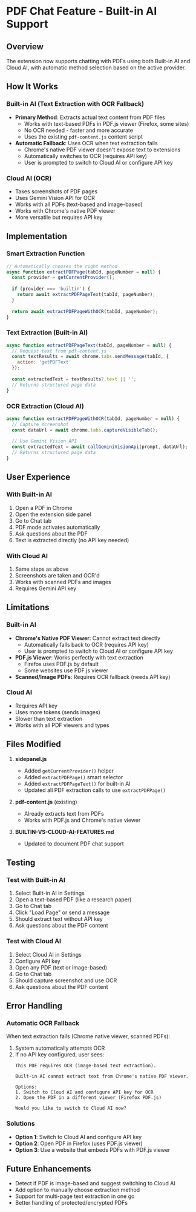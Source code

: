 # PDF Chat Feature - Built-in AI Support

## Overview
The extension now supports chatting with PDFs using both Built-in AI and Cloud AI, with automatic method selection based on the active provider.

## How It Works

### Built-in AI (Text Extraction with OCR Fallback)
- **Primary Method**: Extracts actual text content from PDF files
  - Works with text-based PDFs in PDF.js viewer (Firefox, some sites)
  - No OCR needed - faster and more accurate
  - Uses the existing `pdf-content.js` content script
- **Automatic Fallback**: Uses OCR when text extraction fails
  - Chrome's native PDF viewer doesn't expose text to extensions
  - Automatically switches to OCR (requires API key)
  - User is prompted to switch to Cloud AI or configure API key

### Cloud AI (OCR)
- Takes screenshots of PDF pages
- Uses Gemini Vision API for OCR
- Works with all PDFs (text-based and image-based)
- Works with Chrome's native PDF viewer
- More versatile but requires API key

## Implementation

### Smart Extraction Function
```javascript
// Automatically chooses the right method
async function extractPDFPage(tabId, pageNumber = null) {
  const provider = getCurrentProvider();
  
  if (provider === 'builtin') {
    return await extractPDFPageText(tabId, pageNumber);
  }
  
  return await extractPDFPageWithOCR(tabId, pageNumber);
}
```

### Text Extraction (Built-in AI)
```javascript
async function extractPDFPageText(tabId, pageNumber = null) {
  // Request text from pdf-content.js
  const textResults = await chrome.tabs.sendMessage(tabId, { 
    action: 'getPDFText' 
  });
  
  const extractedText = textResults?.text || '';
  // Returns structured page data
}
```

### OCR Extraction (Cloud AI)
```javascript
async function extractPDFPageWithOCR(tabId, pageNumber = null) {
  // Capture screenshot
  const dataUrl = await chrome.tabs.captureVisibleTab();
  
  // Use Gemini Vision API
  const extractedText = await callGeminiVisionApi(prompt, dataUrl);
  // Returns structured page data
}
```

## User Experience

### With Built-in AI
1. Open a PDF in Chrome
2. Open the extension side panel
3. Go to Chat tab
4. PDF mode activates automatically
5. Ask questions about the PDF
6. Text is extracted directly (no API key needed)

### With Cloud AI
1. Same steps as above
2. Screenshots are taken and OCR'd
3. Works with scanned PDFs and images
4. Requires Gemini API key

## Limitations

### Built-in AI
- **Chrome's Native PDF Viewer**: Cannot extract text directly
  - Automatically falls back to OCR (requires API key)
  - User is prompted to switch to Cloud AI or configure API key
- **PDF.js Viewer**: Works perfectly with text extraction
  - Firefox uses PDF.js by default
  - Some websites use PDF.js viewer
- **Scanned/Image PDFs**: Requires OCR fallback (needs API key)

### Cloud AI
- Requires API key
- Uses more tokens (sends images)
- Slower than text extraction
- Works with all PDF viewers and types

## Files Modified

1. **sidepanel.js**
   - Added `getCurrentProvider()` helper
   - Added `extractPDFPage()` smart selector
   - Added `extractPDFPageText()` for built-in AI
   - Updated all PDF extraction calls to use `extractPDFPage()`

2. **pdf-content.js** (existing)
   - Already extracts text from PDFs
   - Works with PDF.js and Chrome's native viewer

3. **BUILTIN-VS-CLOUD-AI-FEATURES.md**
   - Updated to document PDF chat support

## Testing

### Test with Built-in AI
1. Select Built-in AI in Settings
2. Open a text-based PDF (like a research paper)
3. Go to Chat tab
4. Click "Load Page" or send a message
5. Should extract text without API key
6. Ask questions about the PDF content

### Test with Cloud AI
1. Select Cloud AI in Settings
2. Configure API key
3. Open any PDF (text or image-based)
4. Go to Chat tab
5. Should capture screenshot and use OCR
6. Ask questions about the PDF content

## Error Handling

### Automatic OCR Fallback
When text extraction fails (Chrome native viewer, scanned PDFs):
1. System automatically attempts OCR
2. If no API key configured, user sees:
   ```
   This PDF requires OCR (image-based text extraction).
   
   Built-in AI cannot extract text from Chrome's native PDF viewer.
   
   Options:
   1. Switch to Cloud AI and configure API key for OCR
   2. Open the PDF in a different viewer (Firefox PDF.js)
   
   Would you like to switch to Cloud AI now?
   ```

### Solutions
- **Option 1**: Switch to Cloud AI and configure API key
- **Option 2**: Open PDF in Firefox (uses PDF.js viewer)
- **Option 3**: Use a website that embeds PDFs with PDF.js viewer

## Future Enhancements

- Detect if PDF is image-based and suggest switching to Cloud AI
- Add option to manually choose extraction method
- Support for multi-page text extraction in one go
- Better handling of protected/encrypted PDFs
